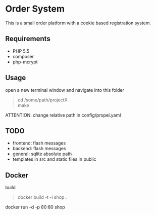 # Order System
This is a small order platform with a cookie based registration system.

## Requirements
 * PHP 5.5
 * composer
 * php-mcrypt

## Usage
open a new terminal window and navigate into this folder

> cd /some/path/projectX  
> make

ATTENTION: change relative path in config/propel.yaml

## TODO
 * frontend: flash messages
 * backend: flash messages
 * general: sqlite absolute path
 * templates in src and static files in public


## Docker

build

> docker build -t -i shop .

docker run -d -p 80:80 shop
